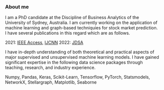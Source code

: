 ### About me
I am a PhD candidate at the Discipline of Business Analytics of the University of Sydney, Australia. I am currently working on the application of machine learning and graph-based techniquies for stock market prediction. I have several publications in this regard which are as follows.

 2021: [IEEE Access](https://ieeexplore.ieee.org/document/9461199), [IJCNN](https://ieeexplore.ieee.org/document/9533799)
 2022: [JDSA](https://link.springer.com/article/10.1007%2Fs41060-021-00306-9)

I have in-depth understanding of both theoretical and practical aspects of major supervised and unsupervised machine learning models. I have gained significant expertise in the following data science packages through teaching, research, and industry experience.

Numpy, Pandas, Keras, Scikit-Learn, Tensorflow, PyTorch, Statsmodels, NetworkX, Stellargraph, Matplotlib, Seaborne

<!--
**sumansaha66/sumansaha66** is a ✨ _special_ ✨ repository because its `README.md` (this file) appears on your GitHub profile.

Here are some ideas to get you started:

- 🔭 I am a PhD candidate at the Discipline of Business Analytics of the University of Sydney, Australia.
- 🌱 I’m currently learning ...
- 👯 I’m looking to collaborate on ...
- 🤔 I’m looking for help with ...
- 💬 Ask me about ...
- 📫 How to reach me: ...
- 😄 Pronouns: ...
- ⚡ Fun fact: ...
-->
